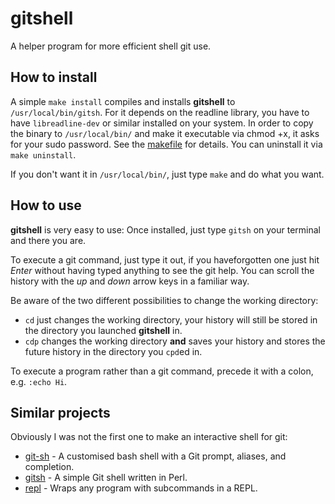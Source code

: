# gitshell
A helper program for more efficient shell git use.

## How to install
A simple `make install` compiles and installs **gitshell** to `/usr/local/bin/gitsh`.
For it depends on the readline library, you have to have `libreadline-dev` or similar installed on your system.
In order to copy the binary to `/usr/local/bin/` and make it executable via chmod +x, it asks for your sudo password.
See the [makefile](./makefile) for details.
You can uninstall it via `make uninstall`.

If you don't want it in `/usr/local/bin/`, just type `make` and do what you want.

## How to use
**gitshell** is very easy to use: Once installed, just type `gitsh` on your terminal and there you are.

To execute a git command, just type it out, if you haveforgotten one just hit *Enter* without having typed anything to see the git help.
You can scroll the history with the *up* and *down* arrow keys in a familiar way.

Be aware of the two different possibilities to change the working directory:
 * `cd` just changes the working directory, your history will still be stored in the directory you launched **gitshell** in.
 * `cdp` changes the working directory **and** saves your history and stores the future history in the directory you `cpd`ed in.

To execute a program rather than a git command, precede it with a colon, e.g. `:echo Hi`.


## Similar projects
Obviously I was not the first one to make an interactive shell for git:

* [git-sh][] - A customised bash shell with a Git prompt, aliases, and
  completion.
* [gitsh][] - A simple Git shell written in Perl.
* [repl][] - Wraps any program with subcommands in a REPL.

[git-sh]: https://github.com/rtomayko/git-sh
[gitsh]: https://github.com/caglar/gitsh
[repl]: https://github.com/defunkt/repl
